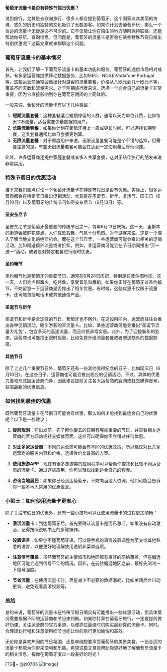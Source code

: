 **葡萄牙流量卡是否有特殊节假日优惠？**

说到旅行，尤其是去欧洲旅行，很多人都会提到葡萄牙。这个国家以其美丽的海滩、悠久的历史和独特的文化吸引了无数游客。如果你计划去葡萄牙玩，那么一个合适的流量卡无疑是必不可少的。它不仅能让你在陌生的地方随时保持联络，还能帮助你导航、查询信息。但问题是，葡萄牙的流量卡是否会在某些特殊节假日推出特别优惠呢？这篇文章就来聊聊这个问题。

### 葡萄牙流量卡的基本情况

首先，让我们了解一下葡萄牙流量卡的基本功能和服务。葡萄牙的通信市场相对成熟，有多家运营商提供移动数据服务，比如MEO、NOS和Vodafone Portugal等。这些运营商通常会推出针对游客的流量套餐，价格从几欧元到几十欧元不等，覆盖不同天数和流量需求。对于短期旅行者来说，选择一个适合自己的流量卡非常重要，因为它直接影响到你在葡萄牙期间的上网体验。

一般来说，葡萄牙的流量卡有以下几种类型：

1. **短期流量套餐**：这种套餐适合短期停留的人群，通常以天为单位计费，比如每天1GB流量，适合需要少量数据的用户。
2. **长期流量套餐**：如果你计划在葡萄牙待上一周或更长时间，可以选择长期套餐，这类套餐通常比单日套餐更划算。
3. **无限流量套餐**：对于重度用户来说，无限流量套餐可能是个不错的选择，但需要注意的是，有些无限流量套餐可能会在达到一定使用量后降低网速。

此外，许多运营商还提供家庭套餐或者多人共享套餐，这对于结伴旅行的朋友来说非常实用。

### 特殊节假日的优惠活动

接下来我们重点讨论一下葡萄牙流量卡在特殊节假日是否有优惠。实际上，很多运营商都会在特定节日推出促销活动，尤其是在圣诞节、新年、复活节、国庆日（6月10日）以及葡萄牙的传统节日如圣安东尼节（6月13日）等。

#### 圣安东尼节

圣安东尼节是葡萄牙最重要的传统节日之一，每年6月13日庆祝。这一天，里斯本的街道会被鲜花装点，人们载歌载舞，气氛十分热烈。对于游客来说，这是一个深入了解当地文化的绝佳机会。而在这个节日里，一些运营商可能会推出相关的促销活动，比如赠送额外流量或者折扣。例如，某运营商可能会在节日期间推出“买一送一”活动，或者是对特定套餐进行限时优惠。

#### 圣约翰节

圣约翰节也是葡萄牙的重要节日，通常在6月24日庆祝，特别是在波尔图地区。这一天，人们会点燃篝火，吃烤鱼，享受音乐和舞蹈。如果你正好在葡萄牙过圣约翰节，不妨留意一下运营商是否推出了相关优惠。有时候，这些优惠不仅限于流量卡，还可能包括电话卡或其他通信产品。

#### 圣诞节与新年

圣诞节和新年是全球性的节日，葡萄牙也不例外。在这段时间内，运营商往往会推出各种促销活动，吸引游客购买流量卡。比如，某些运营商可能会推出“圣诞节流量大礼包”，包含多天的高速流量，而且价格非常实惠。此外，为了迎接新年的到来，运营商也可能推出限时优惠，比如免费升级流量套餐或者赠送额外的数据额度。

#### 其他节日

除了上述几个重要节日外，葡萄牙还有一些其他值得纪念的日子，比如国庆日（6月10日）。在这些日子，运营商也可能会推出相应的促销活动。不过，具体的优惠力度和形式因运营商而异，因此建议提前关注各大运营商的官网或社交媒体账号，获取最新的优惠信息。

### 如何找到最佳的优惠

既然葡萄牙流量卡在节假日可能会有优惠，那么如何才能找到最适合自己的优惠呢？以下是一些建议：

1. **提前规划**：在出发前，先了解你要去的日期有哪些重要的节日，并查看相关运营商的官方网站或社交媒体页面。这样可以确保你不会错过任何优惠。
   
2. **对比多家运营商**：不同的运营商可能会有不同的优惠政策，所以建议对比几家运营商的服务内容和价格，选择性价比最高的方案。

3. **使用旅游APP**：现在有很多旅游类的应用程序可以帮助你查找和比较不同运营商的流量卡。通过这些应用，你可以轻松找到适合自己的套餐。

4. **咨询当地居民**：如果你已经到达葡萄牙，不妨向当地人咨询，他们可能会告诉你一些本地人常用的优惠信息。

### 小贴士：如何使用流量卡更省心

除了关注节假日的优惠外，还有一些小技巧可以让使用流量卡的过程更加顺畅：

- **激活流量卡**：到达葡萄牙后，首先要确认流量卡是否已激活。如果没有自动激活，记得按照说明书上的步骤操作。
  
- **设置语言**：如果你不懂葡萄牙语，可以将手机的语言设置调整为英文或其他熟悉的语言，以便更好地理解使用说明和菜单选项。

- **注意信号覆盖**：虽然葡萄牙的主要城市和地区都有良好的网络覆盖，但在偏远地区可能会遇到信号不佳的情况。因此，在前往偏远地区之前，最好先测试一下信号强度。

- **节省流量**：在使用流量卡时，尽量减少不必要的数据消耗，比如关闭后台自动更新、避免观看高清视频等。

### 总结

总的来说，葡萄牙的流量卡在特殊节假日确实有可能推出一些优惠活动，但具体情况需要根据不同的运营商和节日来判断。如果你打算在葡萄牙旅行，一定要提前做好功课，关注运营商的官方渠道，以便抓住最佳时机购买最划算的流量卡。同时，合理规划行程和注意使用细节也能让你的旅行更加愉快和高效。

无论你是喜欢热闹的节日氛围，还是单纯想要享受葡萄牙的美景美食，一张合适的流量卡都能为你带来便利和乐趣。希望这篇文章能帮助你更好地了解葡萄牙流量卡的相关信息，祝你在葡萄牙度过一段美好的时光！

[TG💪+ @jx0703 ![Image](https://github.com/user-attachments/assets/dbca1d08-cadb-493c-b0ec-ad6f7a83f270)]